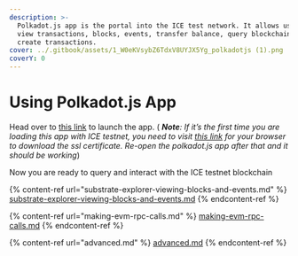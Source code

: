 ```yaml
---
description: >-
  Polkadot.js app is the portal into the ICE test network. It allows users to
  view transactions, blocks, events, transfer balance, query blockchains and
  create transactions.
cover: ../.gitbook/assets/1_W0eKVsybZ6TdxV8UYJX5Yg_polkadotjs (1).png
coverY: 0
---
```


# Using Polkadot.js App

Head over to [this link](https://polkadot.js.org/apps/?rpc=wss%3A%2F%2F51.158.117.160%3A9945#/explorer) to launch the app. ( _**Note**: If it’s the first time you are loading this app with ICE testnet, you need to visit_ [_this link_](https://51.158.117.160:9945) _for your browser to download the ssl certificate. Re-open the polkadot.js app after that and it should be working_)

Now you are ready to query and interact with the ICE testnet blockchain

{% content-ref url="substrate-explorer-viewing-blocks-and-events.md" %}
[substrate-explorer-viewing-blocks-and-events.md](substrate-explorer-viewing-blocks-and-events.md)
{% endcontent-ref %}

{% content-ref url="making-evm-rpc-calls.md" %}
[making-evm-rpc-calls.md](making-evm-rpc-calls.md)
{% endcontent-ref %}

{% content-ref url="advanced.md" %}
[advanced.md](advanced.md)
{% endcontent-ref %}
